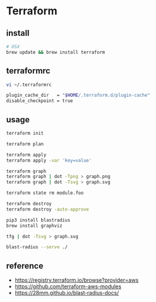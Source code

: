 # Terraform

## install

```bash
# OSX
brew update && brew install terraform
```

## terraformrc

```bash
vi ~/.terraformrc

plugin_cache_dir   = "$HOME/.terraform.d/plugin-cache"
disable_checkpoint = true
```

## usage

```bash
terraform init

terraform plan

terraform apply
terraform apply -var 'key=value'

terraform graph
terraform graph | dot -Tpng > graph.png
terraform graph | dot -Tsvg > graph.svg

terraform state rm module.foo

terraform destroy
terraform destroy -auto-approve
```

```bash
pip3 install blastradius
brew install graphviz

tfg | dot -Tsvg > graph.svg

blast-radius --serve ./
```

## reference

* https://registry.terraform.io/browse?provider=aws
* https://github.com/terraform-aws-modules
* https://28mm.github.io/blast-radius-docs/
